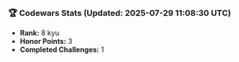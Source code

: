 ### 🏆 Codewars Stats (Updated: 2025-07-29 11:08:30 UTC)

- **Rank:** 8 kyu
- **Honor Points:** 3
- **Completed Challenges:** 1
